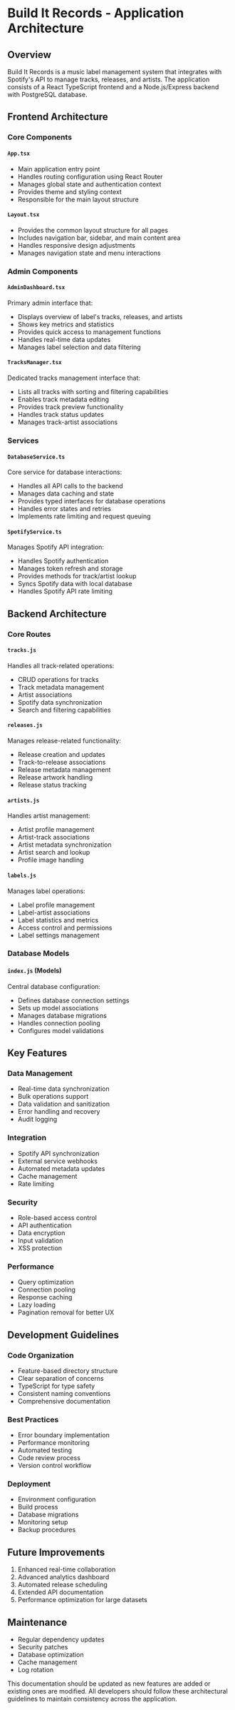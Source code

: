# Build It Records - Application Architecture

## Overview
Build It Records is a music label management system that integrates with Spotify's API to manage tracks, releases, and artists. The application consists of a React TypeScript frontend and a Node.js/Express backend with PostgreSQL database.

## Frontend Architecture

### Core Components

#### `App.tsx`
- Main application entry point
- Handles routing configuration using React Router
- Manages global state and authentication context
- Provides theme and styling context
- Responsible for the main layout structure

#### `Layout.tsx`
- Provides the common layout structure for all pages
- Includes navigation bar, sidebar, and main content area
- Handles responsive design adjustments
- Manages navigation state and menu interactions

### Admin Components

#### `AdminDashboard.tsx`
Primary admin interface that:
- Displays overview of label's tracks, releases, and artists
- Shows key metrics and statistics
- Provides quick access to management functions
- Handles real-time data updates
- Manages label selection and data filtering

#### `TracksManager.tsx`
Dedicated tracks management interface that:
- Lists all tracks with sorting and filtering capabilities
- Enables track metadata editing
- Provides track preview functionality
- Handles track status updates
- Manages track-artist associations

### Services

#### `DatabaseService.ts`
Core service for database interactions:
- Handles all API calls to the backend
- Manages data caching and state
- Provides typed interfaces for database operations
- Handles error states and retries
- Implements rate limiting and request queuing

#### `SpotifyService.ts`
Manages Spotify API integration:
- Handles Spotify authentication
- Manages token refresh and storage
- Provides methods for track/artist lookup
- Syncs Spotify data with local database
- Handles Spotify API rate limiting

## Backend Architecture

### Core Routes

#### `tracks.js`
Handles all track-related operations:
- CRUD operations for tracks
- Track metadata management
- Artist associations
- Spotify data synchronization
- Search and filtering capabilities

#### `releases.js`
Manages release-related functionality:
- Release creation and updates
- Track-to-release associations
- Release metadata management
- Release artwork handling
- Release status tracking

#### `artists.js`
Handles artist management:
- Artist profile management
- Artist-track associations
- Artist metadata synchronization
- Artist search and lookup
- Profile image handling

#### `labels.js`
Manages label operations:
- Label profile management
- Label-artist associations
- Label statistics and metrics
- Access control and permissions
- Label settings management

### Database Models

#### `index.js` (Models)
Central database configuration:
- Defines database connection settings
- Sets up model associations
- Manages database migrations
- Handles connection pooling
- Configures model validations

## Key Features

### Data Management
- Real-time data synchronization
- Bulk operations support
- Data validation and sanitization
- Error handling and recovery
- Audit logging

### Integration
- Spotify API synchronization
- External service webhooks
- Automated metadata updates
- Cache management
- Rate limiting

### Security
- Role-based access control
- API authentication
- Data encryption
- Input validation
- XSS protection

### Performance
- Query optimization
- Connection pooling
- Response caching
- Lazy loading
- Pagination removal for better UX

## Development Guidelines

### Code Organization
- Feature-based directory structure
- Clear separation of concerns
- TypeScript for type safety
- Consistent naming conventions
- Comprehensive documentation

### Best Practices
- Error boundary implementation
- Performance monitoring
- Automated testing
- Code review process
- Version control workflow

### Deployment
- Environment configuration
- Build process
- Database migrations
- Monitoring setup
- Backup procedures

## Future Improvements
1. Enhanced real-time collaboration
2. Advanced analytics dashboard
3. Automated release scheduling
4. Extended API documentation
5. Performance optimization for large datasets

## Maintenance
- Regular dependency updates
- Security patches
- Database optimization
- Cache management
- Log rotation

This documentation should be updated as new features are added or existing ones are modified. All developers should follow these architectural guidelines to maintain consistency across the application.
